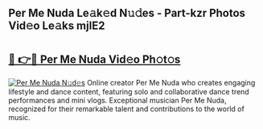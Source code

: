 ## Per Me Nuda Le𝚊k𝚎d N𝚞𝚍es - Part-kzr Photos Vid𝚎o Le𝚊ks mjlE2

# <h2><a href="http://fbea5u.evod.top/?m=Per+Me+Nuda">🔗 👉🔴 Per Me Nuda Vid𝚎o Ph𝚘t𝚘s</a></h2>

[![Per Me Nuda N𝚞d𝚎s](https://i.imgur.com/8V9OHl7.gif)](http://fbea5u.evod.top/?m=Per+Me+Nuda)
Online creator Per Me Nuda who creates engaging lifestyle and dance content, featuring solo and collaborative dance trend performances and mini vlogs. Exceptional musician Per Me Nuda, recognized for their remarkable talent and contributions to the world of music. 
